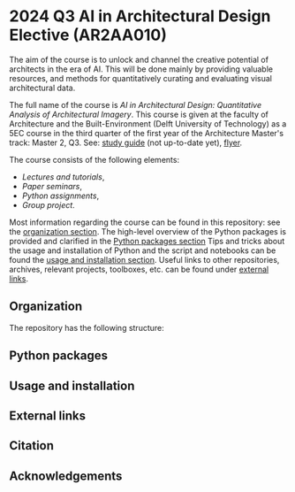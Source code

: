 # 2024 Q3 AI in Architectural Design Elective (AR2AA010)

The aim of the course is to unlock and channel the creative potential of architects in the era of AI. 
This will be done mainly by providing valuable resources, and methods for quantitatively curating and evaluating visual architectural data.

The full name of the course is *AI in Architectural Design: Quantitative Analysis of Architectural Imagery*.
This course is given at the faculty of Architecture and the Built-Environment (Delft University of Technology) as a 5EC course in the third quarter of the first year of the Architecture Master's track: Master 2, Q3.
See: [study guide](https://www.studiegids.tudelft.nl/a101_displayCourse.do?course_id=63933) (not up-to-date yet), [flyer](https://brightspace.tudelft.nl/d2l/le/content/43165/viewContent/3551867/View).

The course consists of the following elements:

- *Lectures and tutorials*,
- *Paper seminars*,
- *Python assignments*,
- *Group project*.

Most information regarding the course can be found in this repository: see the [organization section](#organization). 
The high-level overview of the Python packages is provided and clarified in the [Python packages section](#python-packaging)
Tips and tricks about the usage and installation of Python and the script and notebooks can be found the [usage and installation section](#usage-and-installation).
Useful links to other repositories, archives, relevant projects, toolboxes, etc. can be found under [external links](#external-links).

## Organization

The repository has the following structure:

## Python packages

## Usage and installation

## External links

## Citation

## Acknowledgements
